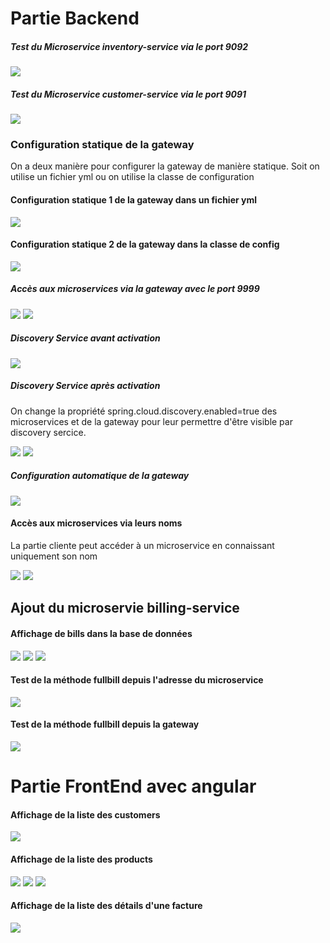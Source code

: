 <h1>Partie Backend</h1>
<h5>Test du Microservice inventory-service via le port 9092</h5>
<img src="captures/products.png">
<h5>Test du Microservice customer-service via le port 9091</h5>
<img src="captures/customers0.png">
<h3>Configuration statique de la gateway</h3>
<p>On a deux manière pour configurer la gateway de manière statique. Soit on utilise un fichier yml ou on utilise la classe de configuration</p>
<h4>Configuration statique 1 de la gateway dans un fichier yml</h4>
<img src="captures/config-gateway-1.png">
<h4>Configuration statique 2 de la gateway dans la classe de config</h4>
<img src="captures/config-gateway-2.png">
<h5>Accès aux microservices via la gateway avec le port 9999</h5>
<img src="captures/acces-ms-customer-via-gateway.png">
<img src="captures/acces-ms-product-via-gateway.png">
<h5>Discovery Service avant activation</h5>
<img src="captures/discovery-service-avant-activation.png">
<h5>Discovery Service après activation</h5>
<p>On change la propriété spring.cloud.discovery.enabled=true des microservices et de la gateway pour leur permettre d'être visible par discovery sercice.</p>
<img src="captures/capt.png">
<img src="captures/discovery-apres-activation.png">
<h5>Configuration automatique de la gateway</h5>
<img src="captures/0-config-auto-gateway.png">
<h4>Accès aux microservices via leurs noms</h4>
<p>La partie cliente peut accéder à un microservice en connaissant uniquement son nom</p>
<img src="captures/2-acces-gateway-via-nom-ms.png">
<img src="captures/3-acces-gateway-via-nom-ms.png">
<h2>Ajout du microservie billing-service</h2>
<h4>Affichage de bills dans la base de données</h4>
<img src="captures/t-billing-service-bd-1.png">
<img src="captures/t-billing-service-bd-2.png">
<img src="captures/t-code-methode-fullbill.png">
<h4>Test de la méthode fullbill depuis l'adresse du microservice</h4>
<img src="captures/t-test-billing-service-avec-son-port.png">
<h4>Test de la méthode fullbill depuis la gateway</h4>
<img src="captures/t-test-billing-service-avec-gateway.png">
<h1>Partie FrontEnd avec angular</h1>
<h4>Affichage de la liste des customers</h4>
<img src="captures/angular-customer.png">
<h4>Affichage de la liste des products</h4>
<img src="captures/angular-product.png">
<img src="captures/angular-road-1.png">
<img src="captures/angular-road-2.png">
<h4>Affichage de la liste des détails d'une facture</h4>
<img src="captures/angular-road-3.png">
